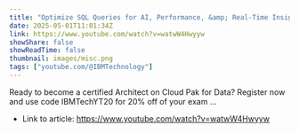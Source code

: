 ```yaml
---
title: "Optimize SQL Queries for AI, Performance, &amp; Real-Time Insights"
date: 2025-05-01T11:01:34Z
link: https://www.youtube.com/watch?v=watwW4Hwyyw
showShare: false
showReadTime: false
thumbnail: images/misc.png
tags: ["youtube.com/@IBMTechnology"]
---
```

Ready to become a certified Architect on Cloud Pak for Data? Register now and use code IBMTechYT20 for 20% off of your exam ...

- Link to article: https://www.youtube.com/watch?v=watwW4Hwyyw